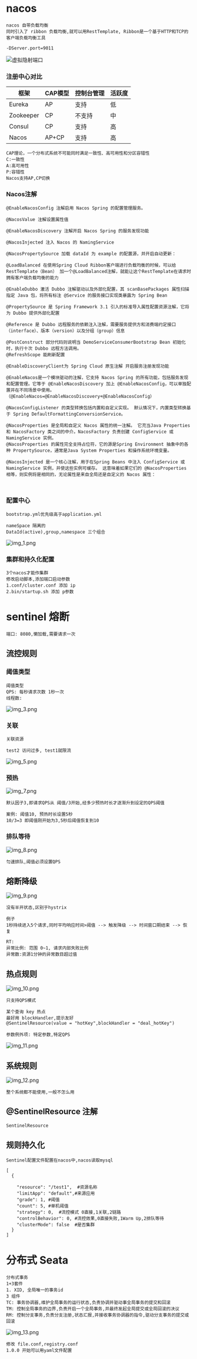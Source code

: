 # nacos

```text
nacos 自带负载均衡
同时引入了 ribbon 负载均衡,就可以用RestTemplate, Ribbon是一个基于HTTP和TCP的客户端负载均衡工具

```

```text
-DServer.port=9011
```

![虚拟隐射端口](img.png)

### 注册中心对比

| 框架        | CAP模型 | 控制台管理 | 活跃度 |
|-----------|-------|-------|-----|
| Eureka    | AP    | 支持    | 低   |
| Zookeeper | CP    | 不支持   | 中   |
| Consul    | CP    | 支持    | 高   |
| Nacos     | AP+CP | 支持    | 高   |

```text
CAP理论，一个分布式系统不可能同时满足一致性、高可用性和分区容错性
C:一致性
A:高可用性
P:容错性
Nacos支持AP,CP切换
```

### Nacos注解

```text
@EnableNacosConfig 注解启用 Nacos Spring 的配置管理服务。

@NacosValue 注解设置属性值

@EnableNacosDiscovery 注解开启 Nacos Spring 的服务发现功能

@NacosInjected 注入 Nacos 的 NamingService

@NacosPropertySource 加载 dataId 为 example 的配置源，并开启自动更新：

@LoadBalanced 在使用Spring Cloud Ribbon客户端进行负载均衡的时候，可以给RestTemplate（Bean） 加一个@LoadBalanced注解，就能让这个RestTemplate在请求时拥有客户端负载均衡的能力

@EnableDubbo 激活 Dubbo 注解驱动以及外部化配置，其 scanBasePackages 属性扫描指定 Java 包，将所有标注 @Service 的服务接口实现类暴露为 Spring Bean

@PropertySource 是 Spring Framework 3.1 引入的标准导入属性配置资源注解，它将为 Dubbo 提供外部化配置

@Reference 是 Dubbo 远程服务的依赖注入注解，需要服务提供方和消费端约定接口（interface）、版本（version）以及分组（group）信息

@PostConstruct 部分代码则说明当 DemoServiceConsumerBootstrap Bean 初始化时，执行十次 Dubbo 远程方法调用。
@RefreshScope 能刷新配置

@EnableDiscoveryClient为 Spring Cloud 原生注解 开启服务注册发现功能

@EnableNacos是一个模块驱动的注解，它支持 Nacos Spring 的所有功能，包括服务发现和配置管理。它等于 @EnableNacosDiscovery 加上 @EnableNacosConfig，可以单独配置并在不同场景中使用。
（@EnableNacos=@EnableNacosDiscovery+@EnableNacosConfig）

@NacosConfigListener 的类型转换包括内置和自定义实现。 默认情况下，内置类型转换基于 Spring DefaultFormattingConversionService。

@NacosProperties 是全局和自定义 Nacos 属性的统一注解。 它充当Java Properties 和 NacosFactory 类之间的中介。NacosFactory 负责创建 ConfigService 或 NamingService 实例。
@NacosProperties 的属性完全支持占位符，它的源是Spring Environment 抽象中的各种 PropertySource，通常是Java System Properties 和操作系统环境变量。

@NacosInjected 是一个核心注解，用于在Spring Beans 中注入 ConfigService 或 NamingService 实例，并使这些实例可缓存。 这意味着如果它们的 @NacosProperties 相等，则实例将是相同的，无论属性是来自全局还是自定义的 Nacos 属性：



```

### 配置中心

```text
bootstrap.yml优先级高于application.yml

nameSpace 隔离的
DataId(active),group,namespace 三个组合

```

![img_1.png](img_1.png)

### 集群和持久化配置

```text
3个nacos才能作集群
修改启动脚本,添加端口启动参数
1.conf/cluster.conf 添加 ip
2.bin/startup.sh 添加 p参数

```

# sentinel 熔断

```text
端口: 8080,懒加载,需要请求一次
```

## 流控规则

### 阈值类型

```text
阈值类型
QPS: 每秒请求次数 1秒一次
线程数:
```

![img_3.png](img_3.png)

### 关联

```text
关联资源

test2 访问过多, test1就限流
```

![img_5.png](img_5.png)

### 预热

![img_7.png](img_7.png)

```text
默认因子3,即请求QPS从 阈值/3开始,经多少预热时长才逐渐升到设定的QPS阈值

案例: 阈值10, 预热时长设置5秒
10/3=3 即阈值刚开始为3,5秒后阈值恢复到10
```

### 排队等待

![img_8.png](img_8.png)

```text
匀速排队,阈值必须设置QPS
```

## 熔断降级

![img_9.png](img_9.png)

```text
没有半开状态,区别于hystrix

例子
1秒持续进入5个请求,同时平均响应时间>阈值 --> 触发降级 --> 时间窗口期结束 --> 恢复

RT: 
异常比例: 范围 0~1, 请求内部失败比例
异常数:资源1分钟的异常数目超过值
```

## 热点规则

![img_10.png](img_10.png)

```text
只支持QPS模式

某个查询 key 热点
最好用 blockHandler,提示友好
@SentinelResource(value = "hotKey",blockHandler = "deal_hotKey")
```

```text
参数例外项: 特定参数,特定QPS
```

![img_11.png](img_11.png)

## 系统规则

![img_12.png](img_12.png)

```text
整个系统都不能使用,一般不怎么用
```

## @SentinelResource 注解

```text
SentinelResource

```

## 规则持久化

```text
Sentinel配置文件配置在nacos中,nacos读取mysql
```

```text
[
  {
  
    "resource": "/test1",  #资源名称
    "limitApp": "default",#来源应用
    "grade": 1, #阈值
    "count": 5, #单机阈值
    "strategy": 0,  #流控模式 0直接,1关联,2链路
    "controlBehavior": 0, #流控效果,0直接失败,1Warm Up,2排队等待
    "clusterMode": false  #是否集群
  }
]
```

# 分布式 Seata

```text
分布式事务
1+3套件
1. XID, 全局唯一的事务id
3 组件
TC: 事务协调器,维护全局事务的运行状态,负责协调并驱动事全局事务的提交和回滚
TM: 控制全局事务的边界,负责开启一个全局事务,并最终发起全局提交或全局回滚的决议
RM: 控制分支事务,负责分支注册,状态汇报,并接收事务协调器的指令,驱动分支事务的提交或回滚
```

![img_13.png](img_13.png)

```shell
修改 file.conf,registry.conf
1.0.0 开始可以用yaml文件配置



```

